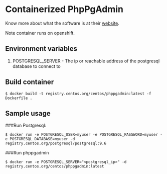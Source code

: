 # Containerized PhpPgAdmin

Know more about what the software is at their [website](http://phppgadmin.sourceforge.net/doku.php%20phppgadmin).

Note container runs on openshift.

## Environment variables

 1. POSTGRESQL_SERVER - The ip or reachable address of the postgresql database to connect to

## Build container

    $ docker build -t registry.centos.org/centos/phppgadmin:latest -f Dockerfile .

## Sample usage

###Run Postgresql:

    $ docker run -e POSTGRESQL_USER=myuser -e POSTGRESQL_PASSWORD=myuser -e POSTGRESQL_DATABASE=myuser -d registry.centos.org/postgresql/postgresql:9.6

###Run phppgadmin

    $ docker run -e POSTGRESQL_SERVER="<postgresql_ip>" -d registry.centos.org/centos/phppgadmin:latest 
